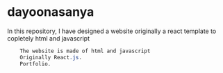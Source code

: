 # dayoonasanya
In this repository, I have designed a website originally a react template to copletely html and javascript



```css
    The website is made of html and javascript
    Originally React.js.
    Portfolio.
```
